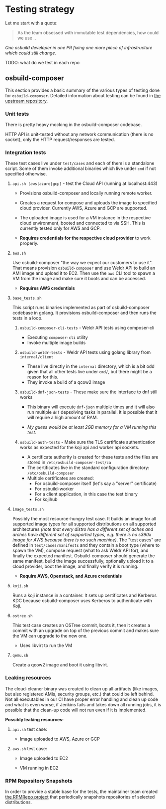 # Testing strategy

Let me start with a quote:

> As the team obsessed with immutable test dependencies, how could we use ..

*One osbuild developer in one PR fixing one more piece of infrastructure which could still change.*

TODO: what do we test in each repo

## osbuild-composer

This section provides a basic summary of the various types of testing done for `osbuild-composer`. Detailed information about testing can be found in [the upstream repository][tests_readme].

[tests_readme]: https://github.com/osbuild/osbuild-composer/blob/main/test/README.md

### Unit tests

There is pretty heavy mocking in the osbuild-composer codebase.

HTTP API is unit-tested without any network communication (there is no socket), only the HTTP request/responses are tested.

### Integration tests

These test cases live under `test/cases` and each of them is a standalone script. Some of them invoke additional binaries which live under `cmd` if not specified otherwise.

1. `api.sh [aws|azure|gcp]` - test the Cloud API (running at localhost:443)
   
   * Provisions osbuild-composer and locally running remote worker.
   
   * Creates a request for compose and uploads the image to specified cloud provider. Currently AWS, Azure and GCP are supported.

   * The uploaded image is used for a VM instance in the respective cloud environment, booted and connected to via SSH. This is currently tested only for AWS and GCP.
   
   * **Requires credentials for the respective cloud provider** to work properly.

2. `aws.sh`
   
   Use osbuild-composer "the way we expect our customers to use it". That means provision `osbuild-composer` and use Weldr API to build an AMI image and upload it to EC2. Then use the `aws` CLI tool to spawn a VM from the image and make sure it boots and can be accessed.
   
   * **Requires AWS credentials**

3. `base_tests.sh`
   
   This script runs binaries implemented as part of osbuild-composer codebase in golang. It provisions osbuild-composer and then runs the tests in a loop.
   
   1. `osbuild-composer-cli-tests` - Weldr API tests using composer-cli
      
      * Executing `composer-cli` utility
      * Invoke multiple image builds
   
   2. `osbuild-weldr-tests` - Weldr API tests using golang library from `internal/client`
      
      * These live directly in the `internal` directory, which is a bit odd given that all other tests live under `cmd/`, but there might be a reason for this.
      * They invoke a build of a qcow2 image
   
   3. `osbuild-dnf-json-tests` - These make sure the interface to dnf still works
      
      * This binary will execute `dnf-json` multiple times and it will also run multiple `dnf` depsolving tasks in parallel. It is possible that it will require a high amount of RAM.
      
      * *My guess would be at least 2GB memory for a VM running this test.*
   
   4. `osbuild-auth-tests` - Make sure the TLS certificate authentication works as expected for the koji api and worker api sockets.
      
      * A certificate authority is created for these tests and the files are stored in `/etc/osbuild-composer-test/ca`
      * The certificates live in the standard configuration directory: `/etc/osbuild-composer`
      * Multiple certificates are created:
        * For osbuild-composer itself (let's say a "server" certificate)
        * For osbuild-worker
        * For a client application, in this case the test binary
        * For kojihub

4. `image_tests.sh`
   
   Possibly the most resource-hungry test case. It builds an image for all supported image types for all supported distributions on all supported architectures *(note that every distro has a different set of aches and arches have different set of supported types, e.g. there is no s390x image for AWS because there is no such machine)*.
   The "test cases" are defined in `test/cases/manifests` and they contain a boot type (where to spawn the VM), compose request (what to ask Weldr API for), and finally the expected manifest. Osbuild-composer should generate the same manifest, build the image successfully, optionally upload it to a cloud provider, boot the image, and finally verify it is running.
   
   * **Require AWS, Openstack, and Azure credentials**

5. `koji.sh`
   
   Runs a koji instance in a container. It sets up certificates and Kerberos KDC because osbuild-composer uses Kerberos to authenticate with Koji.

6. `ostree.sh`
   
   This test case creates an OSTree commit, boots it, then it creates a commit with an upgrade on top of the previous commit and makes sure the VM can upgrade to the new one.
   
   * Uses libvirt to run the VM

7. `qemu.sh`
   
   Create a qcow2 image and boot it using libvirt.

### Leaking resources

The cloud-cleaner binary was created to clean up all artifacts (like images, but also registered AMIs, security groups, etc.) that could be left behind. Not all executables in our CI have proper error handling and clean up code and what is even worse, if Jenkins fails and takes down all running jobs, it is possible that the clean-up code will not run even if it is implemented.

**Possibly leaking resources:**

1. `api.sh` test case:
   
   * Image uploaded to AWS, Azure or GCP

2. `aws.sh` test case:
   
   * Image uploaded to EC2
   
   * VM running in EC2

### RPM Repository Snapshots

In order to provide a stable base for the tests, the maintainer team created [the RPMRepo project](./rpmrepo.html) that periodically snapshots repositories of selected distributions.
